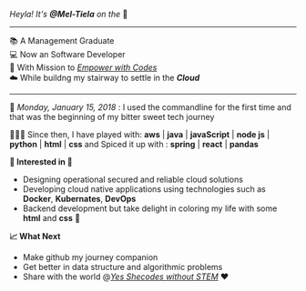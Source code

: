 _Heyla! It's **@Mel-Tiela** on the_ 🎤

---

📚 A Management Graduate  
💻 Now an Software Developer  
🎯 With Mission to _[Empower with Codes](https://www.youtube.com/c/YesSheCodes)_   
☁️ While buildng my stairway to settle in the ___Cloud___   

---

📅 _Monday, January 15, 2018_ : I used the commandline for the first time and that was the beginning of my bitter sweet tech journey  

👩🏾‍💻 Since then, I have played with:  **aws** | **java** | **javaScript** | **node js** | **python** | **html** | **css**
and Spiced it up with : **spring** | **react** | **pandas** 

**🌟 Interested in 🌟**
- Designing operational secured and reliable cloud solutions
- Developing cloud native applications using technologies such as __Docker__, __Kubernates__, __DevOps__
- Backend development but take delight in coloring my life with some __html__ and __css__ 🌈  

**📈 What Next**
- Make github my journey companion
- Get better in data structure and algorithmic problems 
- Share with the world @_[Yes Shecodes without STEM](https://www.youtube.com/c/YesSheCodes)_ ❤️  


<!---
Mel-Tiela/Mel-Tiela is a ✨ special ✨ repository because its `README.md` (this file) appears on your GitHub profile.
You can click the Preview link to take a look at your changes.
--->
